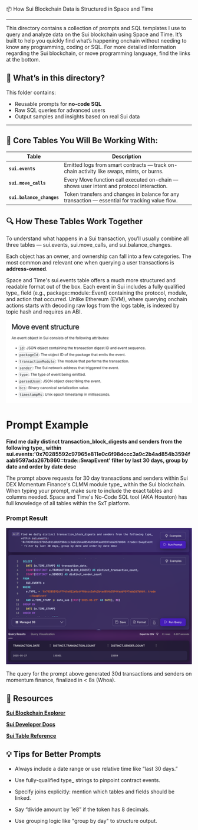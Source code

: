 📦 How Sui Blockchain Data is Structured in Space and Time
_______________________________________________________

This directory contains a collection of prompts and SQL templates I use to query and analyze data on the Sui blockchain using Space and Time. It’s built to help you quickly find what’s happening onchain without needing to know any programming, coding or SQL. For more detailed information regarding the Sui blockchain, or move programming language, find the links at the bottom.


## 📁 What’s in this directory?

This folder contains:
- Reusable prompts for **no-code SQL**
- Raw SQL queries for advanced users
- Output samples and insights based on real Sui data

---

## 🧠 Core Tables You Will Be Working With:

| Table | Description |
|-------|-------------|
| **`sui.events`** | Emitted logs from smart contracts — track on-chain activity like swaps, mints, or burns. |
| **`sui.move_calls`** | Every Move function call executed on-chain — shows user intent and protocol interaction. |
| **`sui.balance_changes`** | Token transfers and changes in balance for any transaction — essential for tracking value flow. |


## 🔍 How These Tables Work Together

To understand what happens in a Sui transaction, you’ll usually combine all three tables — sui.events, sui.move_calls, and sui.balance_changes.

Each object has an owner, and ownership can fall into a few categories. The most common and relevant one when querying a user transactions is **address-owned**.

Space and Time's sui.events table offers a much more structured and readable format out of the box. Each event in Sui includes a fully qualified type_ field (e.g., package::module::Event<T>) containing the protocol, module, and action that occurred. Unlike Ethereum (EVM), where querying onchain actions starts with decoding raw logs from the logs table, is indexed by topic hash and requires an ABI.

![sui_events](./images/sui_events.png)



# Prompt Example

**Find me daily distinct transaction_block_digests and senders from the following type_ within sui.events:'0x70285592c97965e811e0c6f98dccc3a9c2b4ad854b3594faab9597ada267b860::trade::SwapEvent' filter by last 30 days, group by date and order by date desc**


The prompt above requests for 30 day transactions and senders within Sui DEX Momentum Finance's CLMM module type_ within the Sui blockchain. When typing your prompt, make sure to include the exact tables and columns needed. Space and Time's No-Code SQL tool (AKA Houston) has full knowledge of all tables within the SxT platform. 


### Prompt Result


![prompt_to_sql](./images/prompt_to_sql.png)


The query for the prompt above generated 30d transactions and senders on momentum finance, finalized in < 8s (Whoa).



## 🔗 Resources

**[Sui Blockchain Explorer](https://suivision.xyz/)**

**[Sui Developer Docs](https://docs.sui.io/)**

**[Sui Table Reference](https://docs.spaceandtime.io/docs/sui-schema-overview)**



## 💡 Tips for Better Prompts

- Always include a date range or use relative time like “last 30 days.”

- Use fully-qualified type_ strings to pinpoint contract events.

- Specify joins explicitly: mention which tables and fields should be linked.

- Say “divide amount by 1e8” if the token has 8 decimals.

- Use grouping logic like "group by day" to structure output.